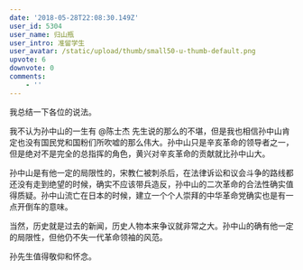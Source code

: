 ```yaml
---
date: '2018-05-28T22:08:30.149Z'
user_id: 5304
user_name: 归山瓶
user_intro: 准留学生
user_avatar: /static/upload/thumb/small50-u-thumb-default.png
upvote: 6
downvote: 0
comments:
    - ''
---
```


我总结一下各位的说法。

我不认为孙中山的一生有 @陈士杰 先生说的那么的不堪，但是我也相信孙中山肯定也没有国民党和国粉们所吹嘘的那么伟大。孙中山只是辛亥革命的领导者之一，但是绝对不是完全的总指挥的角色，黄兴对辛亥革命的贡献就比孙中山大。 

孙中山是有他一定的局限性的，宋教仁被刺杀后，在法律诉讼和议会斗争的路线都还没有走到绝望的时候，确实不应该带兵造反，孙中山的二次革命的合法性确实值得质疑。孙中山流亡在日本的时候，建立一个个人崇拜的中华革命党确实也是有一点开倒车的意味。

当然，历史就是过去的新闻，历史人物本来争议就非常之大。孙中山的确有他一定的局限性，但他仍不失一代革命领袖的风范。

孙先生值得敬仰和怀念。
